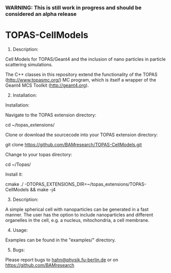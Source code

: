 ### WARNING: This is still work in progress and should be considered an alpha release ###
# TOPAS-CellModels
1) Description:

Cell Models for TOPAS/Geant4 and the inclusion of nano particles in particle scattering simulations.

The C++ classes in this repository extend the functionality of the TOPAS (http://www.topasmc.org/) MC program, which is itself a wrapper of the Geant4 MCS Toolkit (http://geant4.org).


2) Installation:

Installation:

Navigate to the TOPAS extension directory:

  cd ~/topas_extensions/

Clone or download the sourcecode into your TOPAS extension directory:
 
  git clone https://github.com/BAMresearch/TOPAS-CellModels.git
 
Change to your topas directory:

  cd ~/Topas/

Install it:

  cmake ./ -DTOPAS_EXTENSIONS_DIR=~/topas_extensions/TOPAS-CellModels &&  make -j4


3) Description:

A simple spherical cell with nanoparticles can be generated in a fast manner.
The user has the option to include nanoparticles and different organelles in the cell, e.g. a nucleus, mitochondria, a cell membrane.


4) Usage:

Examples can be found in the  "examples/" directory.


 
5) Bugs:

Please report bugs to hahn@physik.fu-berlin.de or on https://github.com/BAMresearch 
